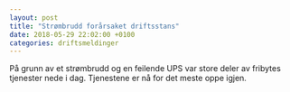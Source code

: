 ```yaml
---
layout: post
title: "Strømbrudd forårsaket driftsstans"
date: 2018-05-29 22:02:00 +0100 
categories: driftsmeldinger
---
```

På grunn av et strømbrudd og en feilende UPS var store deler av fribytes tjenester nede i dag. Tjenestene er nå for det meste oppe igjen.
